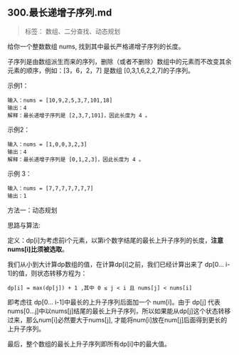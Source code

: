 ## 300.最长递增子序列.md

> 标签： 数组、二分查找、动态规划

给你一个整数数组 nums, 找到其中最长严格递增子序列的长度。

子序列是由数组派生而来的序列，删除（或者不删除）数组中的元素而不改变其余元素的顺序，例如：[3，6，2，7] 是数组 [0,3,1,6,2,2,7]的子序列。

示例1：
```
输入：nums = [10,9,2,5,3,7,101,18]
输出：4
解释：最长递增子序列是 [2,3,7,101]，因此长度为 4 。
```

示例2：
```
输入：nums = [1,0,0,3,2,3]
输出：4
解释：最长递增子序列是 [0,1,2,3]，因此长度为 4 。
```

示例 3：
```
输入：nums = [7,7,7,7,7,7,7]
输出：1
```

方法一：动态规划

思路与算法:

定义：dp[i]为考虑前i个元素，以第i个数字结尾的最长上升子序列的长度，**注意nums[i]比须被选取**。

我们从小到大计算dp数组的值，在计算dp[i]之前，我们已经计算出来了 dp[0... i-1]的值，则状态转移方程为：

```
dp[i] = max(dp[j]) + 1 ,其中 0 ≤ j < i 且 nums[j] < nums[i]
```

即考虑往 dp[0... i-1]中最长的上升子序列后面加一个 num[i]。由于 dp[j] 代表 nums[0...j]中以nums[j]结尾的最长上升子序列，所以如果能从dp[j]这个状态转移过来，那么num[i]必然要大于nums[j], 才能将num[i]放在num[j]后面得到更长的上升子序列。

最后，整个数组的最长上升子序列即所有dp[i]中的最大值。

